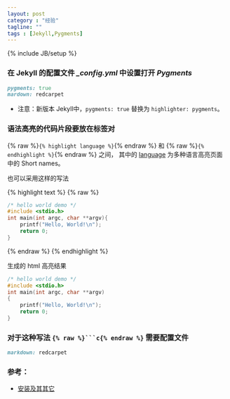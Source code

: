 ```yaml
---
layout: post
category : "经验"
tagline: ""
tags : [Jekyll,Pygments]
---
```

{% include JB/setup %}

### 在 Jekyll 的配置文件 *_config.yml* 中设置打开 *Pygments*

```ruby
pygments: true
mardown: redcarpet
```

* 注意：新版本 Jekyll中，`pygments: true` 替换为 `highlighter: pygments`。


### 语法高亮的代码片段要放在标签对

{% raw %}`{% highlight language %}`{% endraw %} 和 {% raw %}`{% endhighlight %}`{% endraw %} 之间，
其中的 [language](http://pygments.org/docs/lexers/) 为多种语言高亮页面中的 Short names。

也可以采用这样的写法

{% highlight text %}
{% raw %}
```c
/* hello world demo */
#include <stdio.h>
int main(int argc, char **argv){
    printf("Hello, World!\n");
    return 0;
}
```
{% endraw %}
{% endhighlight %}

生成的 html 高亮结果

```c
/* hello world demo */
#include <stdio.h>
int main(int argc, char **argv)
{
    printf("Hello, World!\n");
    return 0;
}
```



### 对于这种写法 `{% raw %}```c{% endraw %}` 需要配置文件

```ruby
markdown: redcarpet
```


### 参考：
* [安装及其其它](http://havee.me/internet/2013-08/support-pygments-in-jekyll.html)
